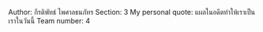 Author: กีรติพัทธ์ ไพศาลธนภัทร
Section: 3
My personal quote: แผลในอดีตทำให้เราเป็นเราในวันนี้
Team number: 4
